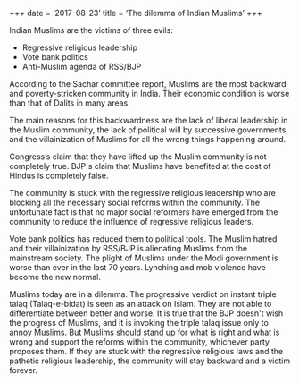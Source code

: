 +++
date = ‘2017-08-23’
title = ‘The dilemma of Indian Muslims’ 
+++

Indian Muslims are the victims of three evils:
- Regressive religious leadership
- Vote bank politics
- Anti-Muslim agenda of RSS/BJP

According to the Sachar committee report, Muslims are the most backward and poverty-stricken community in India. Their economic condition is worse than that of Dalits in many areas.

The main reasons for this backwardness are the lack of liberal leadership in the Muslim community, the lack of political will by successive governments, and the villainization of Muslims for all the wrong things happening around.

Congress’s claim that they have lifted up the Muslim community is not completely true. BJP's claim that Muslims have benefited at the cost of Hindus is completely false.

The community is stuck with the regressive religious leadership who are blocking all the necessary social reforms within the community. The unfortunate fact is that no major social reformers have emerged from the community to reduce the influence of regressive religious leaders.

Vote bank politics has reduced them to political tools. The Muslim hatred and their villainization by RSS/BJP is alienating Muslims from the mainstream society. The plight of Muslims under the Modi government is worse than ever in the last 70 years. Lynching and mob violence have become the new normal.

Muslims today are in a dilemma. The progressive verdict on instant triple talaq (Talaq-e-bidat) is seen as an attack on Islam. They are not able to differentiate between better and worse. It is true that the BJP doesn't wish the progress of Muslims, and it is invoking the triple talaq issue only to annoy Muslims. But Muslims should stand up for what is right and what is wrong and support the reforms within the community, whichever party proposes them. If they are stuck with the regressive religious laws and the pathetic religious leadership, the community will stay backward and a victim forever.